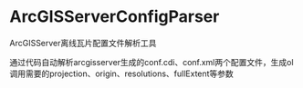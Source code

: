 # ArcGISServerConfigParser
ArcGISServer离线瓦片配置文件解析工具

通过代码自动解析arcgisserver生成的conf.cdi、conf.xml两个配置文件，生成ol调用需要的projection、origin、resolutions、fullExtent等参数
